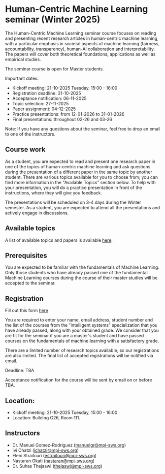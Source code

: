 # Human-Centric Machine Learning seminar (Winter 2025)

The Human-Centric Machine Learning seminar course focuses on reading and presenting recent research articles in human-centric machine learning, with a particular emphasis in societal aspects of machine learning (fairness, accountability, transparency), human-AI collaboration and interpretability. The papers will cover both theoretical foundations, applications as well as empirical studies.

The seminar course is open for Master students.

Important dates:

- Kickoff meeting: 21-10-2025 Tuesday, 15:00 - 16:00
- Registration deadline: 31-10-2025
- Acceptance notification: 06-11-2025
- Topic selection: 27-11-2025
- Paper assignment: 04-12-2025
- Practice presentations: from 12-01-2026 to 31-01-2026
- Final presentations: throughout 02-26 and 03-26 

Note: If you have any questions about the seminar, feel free to drop an email to one of the instructors.

## Course work

As a student, you are expected to read and present one research paper in one of the topics of human-centric machine learning and ask questions during the presentation of a different paper in the same topic by another student. There are various topics available for you to choose from; you can find more information in the "Available Topics" section below. To help with your presentation, you will do a practice presentation in front of the instructions, where they will give you feedback.

The presentations will be scheduled on 3-4 days during the Winter semester. As a student, you are expected to attend all the presentations and actively engage in discussions.

## Available topics
 
A list of available topics and papers is available [here](https://docs.google.com/document/d/1CH72_BJvRA-98ixptDWimtNnhUs5CgfsZDEM4_eHA-c/edit?usp=sharing).

## Prerequisites

You are expected to be familiar with the fundamentals of Machine Learning. Only those students who have already passed one of the fundamental Machine Learning courses during the course of their master studies will be accepted to the seminar.

## Registration

Fill out this form [here](https://forms.gle/puBPTUMJFRJZhePu7)

You are required to enter your name, email address, student number and the list of the courses from the "intelligent systems" specialization that you have already passed, along with your obtained grade. We consider that you are fit for the seminar if you are a master's student and have passed courses on the fundamentals of machine learning with a satisfactory grade.

There are a limited number of research topics available, so our registrations are also limited. The final list of accepted registrations will be notified via email.

Deadline: TBA

Acceptance notification for the course will be sent by email on or before TBA.

## Location:

 - Kickoff meeting: 21-10-2025 Tuesday, 15:00 - 16:00
 - Location: Building G26, Room 111.

## Instructors

- Dr. Manuel Gomez-Rodriguez (manuelgr@mpi-sws.org)
- Ivi Chatzi (ichatzi@mpi-sws.org)
- Eleni Straitouri (estraitouri@mpi-sws.org)
- Nastaran Okati (nastaran@mpi-sws.org)
- Dr. Suhas Thejaswi (thejaswi@mpi-sws.org)
